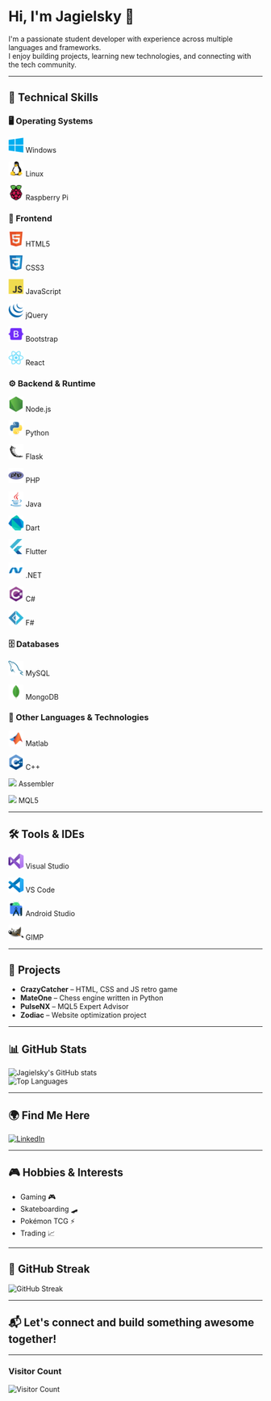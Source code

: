 # Hi, I'm Jagielsky 👋

I'm a passionate student developer with experience across multiple languages and frameworks.  
I enjoy building projects, learning new technologies, and connecting with the tech community.

---

## 🚀 Technical Skills

### 🖥️ Operating Systems

<p><img src="https://raw.githubusercontent.com/devicons/devicon/master/icons/windows8/windows8-original.svg" width="30"/> Windows</p>
<p><img src="https://raw.githubusercontent.com/devicons/devicon/master/icons/linux/linux-original.svg" width="30"/> Linux</p>
<p><img src="https://raw.githubusercontent.com/devicons/devicon/master/icons/raspberrypi/raspberrypi-original.svg" width="30"/> Raspberry Pi</p>

### 🎨 Frontend

<p><img src="https://raw.githubusercontent.com/devicons/devicon/master/icons/html5/html5-original.svg" width="30"/> HTML5</p>
<p><img src="https://raw.githubusercontent.com/devicons/devicon/master/icons/css3/css3-original.svg" width="30"/> CSS3</p>
<p><img src="https://raw.githubusercontent.com/devicons/devicon/master/icons/javascript/javascript-original.svg" width="30"/> JavaScript</p>
<p><img src="https://raw.githubusercontent.com/devicons/devicon/master/icons/jquery/jquery-original.svg" width="30"/> jQuery</p>
<p><img src="https://raw.githubusercontent.com/devicons/devicon/master/icons/bootstrap/bootstrap-plain.svg" width="30"/> Bootstrap</p>
<p><img src="https://raw.githubusercontent.com/devicons/devicon/master/icons/react/react-original.svg" width="30"/> React</p>

### ⚙️ Backend & Runtime

<p><img src="https://raw.githubusercontent.com/devicons/devicon/master/icons/nodejs/nodejs-original.svg" width="30"/> Node.js</p>
<p><img src="https://raw.githubusercontent.com/devicons/devicon/master/icons/python/python-original.svg" width="30"/> Python</p>
<p><img src="https://raw.githubusercontent.com/devicons/devicon/master/icons/flask/flask-original.svg" width="30"/> Flask</p>
<p><img src="https://raw.githubusercontent.com/devicons/devicon/master/icons/php/php-original.svg" width="30"/> PHP</p>
<p><img src="https://raw.githubusercontent.com/devicons/devicon/master/icons/java/java-original.svg" width="30"/> Java</p>
<p><img src="https://raw.githubusercontent.com/devicons/devicon/master/icons/dart/dart-original.svg" width="30"/> Dart</p>
<p><img src="https://raw.githubusercontent.com/devicons/devicon/master/icons/flutter/flutter-original.svg" width="30"/> Flutter</p>
<p><img src="https://raw.githubusercontent.com/devicons/devicon/master/icons/dot-net/dot-net-original.svg" width="30"/> .NET</p>
<p><img src="https://raw.githubusercontent.com/devicons/devicon/master/icons/csharp/csharp-original.svg" width="30"/> C#</p>
<p><img src="https://raw.githubusercontent.com/devicons/devicon/master/icons/fsharp/fsharp-original.svg" width="30"/> F#</p>

### 🗄️ Databases

<p><img src="https://raw.githubusercontent.com/devicons/devicon/master/icons/mysql/mysql-original.svg" width="30"/> MySQL</p>
<p><img src="https://raw.githubusercontent.com/devicons/devicon/master/icons/mongodb/mongodb-original.svg" width="30"/> MongoDB</p>

### 🔣 Other Languages & Technologies

<p><img src="https://raw.githubusercontent.com/devicons/devicon/master/icons/matlab/matlab-original.svg" width="30"/> Matlab</p>
<p><img src="https://raw.githubusercontent.com/devicons/devicon/master/icons/cplusplus/cplusplus-original.svg" width="30"/> C++</p>
<p><img src="https://raw.githubusercontent.com/devicons/devicon/master/icons/terminal/terminal-original.svg" width="30"/> Assembler</p>
<p><img src="https://upload.wikimedia.org/wikipedia/commons/2/2e/MQL5_logo.png" width="30"/> MQL5</p>

---

## 🛠️ Tools & IDEs

<p><img src="https://raw.githubusercontent.com/devicons/devicon/master/icons/visualstudio/visualstudio-original.svg" width="30"/> Visual Studio</p>
<p><img src="https://raw.githubusercontent.com/devicons/devicon/master/icons/vscode/vscode-original.svg" width="30"/> VS Code</p>
<p><img src="https://raw.githubusercontent.com/devicons/devicon/master/icons/androidstudio/androidstudio-original.svg" width="30"/> Android Studio</p>
<p><img src="https://raw.githubusercontent.com/devicons/devicon/master/icons/gimp/gimp-original.svg" width="30"/> GIMP</p>

---

## 🧠 Projects

- **CrazyCatcher** – HTML, CSS and JS retro game  
- **MateOne** – Chess engine written in Python  
- **PulseNX** – MQL5 Expert Advisor  
- **Zodiac** – Website optimization project  

---

## 📊 GitHub Stats

![Jagielsky's GitHub stats](https://github-readme-stats.vercel.app/api?username=jagielsky&show_icons=true&theme=radical)  
![Top Languages](https://github-readme-stats.vercel.app/api/top-langs/?username=jagielsky&layout=compact&theme=radical)

---

## 🌍 Find Me Here

[![LinkedIn](https://img.shields.io/badge/LinkedIn-%230077B5.svg?style=for-the-badge&logo=linkedin&logoColor=white)](https://www.linkedin.com/in/jagielsky/)

---

## 🎮 Hobbies & Interests

- Gaming 🎮  
- Skateboarding 🛹  
- Pokémon TCG ⚡  
- Trading 📈  

---

## 📅 GitHub Streak

![GitHub Streak](https://github-readme-streak-stats.herokuapp.com/?user=jagielsky&theme=radical)

---

## 📬 Let's connect and build something awesome together!

---

### Visitor Count

![Visitor Count](https://profile-counter.glitch.me/jagielsky/count.svg)
